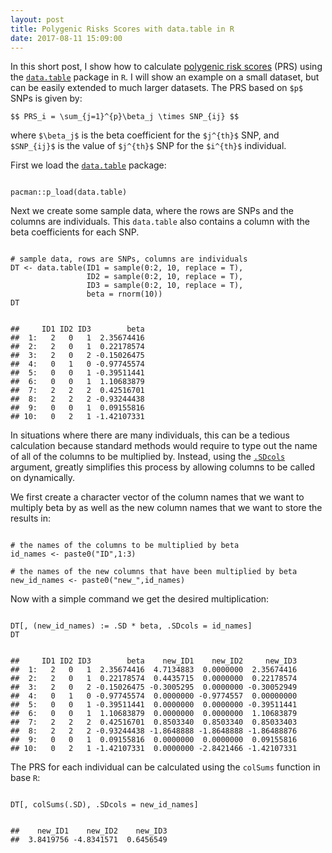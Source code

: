 ```yaml
---
layout: post
title: Polygenic Risks Scores with data.table in R
date: 2017-08-11 15:09:00
---
```




In this short post, I show how to calculate [polygenic risk scores](https://en.wikipedia.org/wiki/Polygenic_score) (PRS) using the [`data.table`](https://cran.r-project.org/web/packages/data.table/vignettes/datatable-intro.html) package in `R`. I will show an example on a small dataset, but can be easily extended to much larger datasets. The PRS based on `$p$` SNPs is given by:  


`$$
PRS_i = \sum_{j=1}^{p}\beta_j \times SNP_{ij}
$$`

where `$\beta_j$` is the beta coefficient for the `$j^{th}$` SNP, and `$SNP_{ij}$` is the value of `$j^{th}$` SNP for the `$i^{th}$` individual.  

<!--more-->


First we load the [`data.table`](https://github.com/Rdatatable/data.table/wiki) package:

<pre class="r"><code>
pacman::p_load(data.table)
</code></pre>

Next we create some sample data, where the rows are SNPs and the columns are individuals. This `data.table` also contains a column with the beta coefficients for each SNP. 


<pre class="r"><code>
# sample data, rows are SNPs, columns are individuals
DT <- data.table(ID1 = sample(0:2, 10, replace = T),
                 ID2 = sample(0:2, 10, replace = T),
                 ID3 = sample(0:2, 10, replace = T),
                 beta = rnorm(10))
DT
</code></pre>



<pre class="r"><code>
##     ID1 ID2 ID3        beta
##  1:   2   0   1  2.35674416
##  2:   2   0   1  0.22178574
##  3:   2   0   2 -0.15026475
##  4:   0   1   0 -0.97745574
##  5:   0   0   1 -0.39511441
##  6:   0   0   1  1.10683879
##  7:   2   2   2  0.42516701
##  8:   2   2   2 -0.93244438
##  9:   0   0   1  0.09155816
## 10:   0   2   1 -1.42107331
</code></pre>

In situations where there are many individuals, this can be a tedious calculation because standard methods would require to type out the name of all of the columns to be multiplied by. Instead, using the [`.SDcols`](https://stackoverflow.com/questions/14937165/using-dynamic-column-names-in-data-table?lq=1) argument, greatly simplifies this process by allowing columns to be called on dynamically.  

We first create a character vector of the column names that we want to multiply beta by as well as the new column names that we want to store the results in:


<pre class="r"><code>
# the names of the columns to be multiplied by beta
id_names <- paste0("ID",1:3)

# the names of the new columns that have been multiplied by beta
new_id_names <- paste0("new_",id_names)
</code></pre>


Now with a simple command we get the desired multiplication:

<pre class="r"><code>
DT[, (new_id_names) := .SD * beta, .SDcols = id_names]
DT
</code></pre>



<pre class="r"><code>
##     ID1 ID2 ID3        beta    new_ID1    new_ID2     new_ID3
##  1:   2   0   1  2.35674416  4.7134883  0.0000000  2.35674416
##  2:   2   0   1  0.22178574  0.4435715  0.0000000  0.22178574
##  3:   2   0   2 -0.15026475 -0.3005295  0.0000000 -0.30052949
##  4:   0   1   0 -0.97745574  0.0000000 -0.9774557  0.00000000
##  5:   0   0   1 -0.39511441  0.0000000  0.0000000 -0.39511441
##  6:   0   0   1  1.10683879  0.0000000  0.0000000  1.10683879
##  7:   2   2   2  0.42516701  0.8503340  0.8503340  0.85033403
##  8:   2   2   2 -0.93244438 -1.8648888 -1.8648888 -1.86488876
##  9:   0   0   1  0.09155816  0.0000000  0.0000000  0.09155816
## 10:   0   2   1 -1.42107331  0.0000000 -2.8421466 -1.42107331
</code></pre>

The PRS for each individual can be calculated using the `colSums` function in base `R`:


<pre class="r"><code>
DT[, colSums(.SD), .SDcols = new_id_names]
</code></pre>



<pre class="r"><code>
##    new_ID1    new_ID2    new_ID3 
##  3.8419756 -4.8341571  0.6456549
</code></pre>


